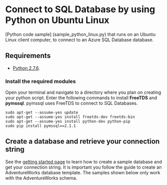# Connect to SQL Database by using Python on Ubuntu Linux

[Python code sample] (sample_python_linux.py) that runs on an Ubuntu Linux client computer, to connect to an Azure SQL Database database.


## Requirements


- [Python 2.7.6](https://www.python.org/download/releases/2.7.6/).


### Install the required modules


Open your terminal and navigate to a directory where you plan on creating your python script. Enter the following commands to install **FreeTDS** and **pymssql**. pymssql uses FreeTDS to connect to SQL Databases.

	sudo apt-get --assume-yes update
	sudo apt-get --assume-yes install freetds-dev freetds-bin
	sudo apt-get --assume-yes install python-dev python-pip
	sudo pip install pymssql==2.1.1


## Create a database and retrieve your connection string


See the [getting started page](http://azure.microsoft.com/documentation/articles/sql-database-get-started/) to learn how to create a sample database and get your connection string. It is important you follow the guide to create an AdventureWorks database template. The samples shown below only work with the AdventureWorks schema. 
